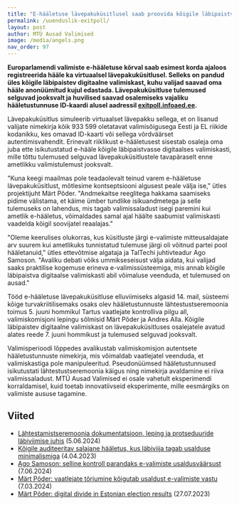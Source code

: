 ```yaml
---
title: "E-hääletuse lävepakuküsitlusel saab proovida kõigile läbipaistvat digitaalset valimiskasti"
permalink: /uuenduslik-exitpoll/
layout: post
author: MTÜ Ausad Valimised
image: /media/angels.png
nav_order: 97
---
```


__Europarlamendi valimiste e-hääletuse kõrval saab esimest korda ajaloos registreerida hääle ka virtuaalsel lävepakuküsitlusel. Selleks on pandud üles kõigile läbipaistev digitaalne valimiskast, kuhu valijad saavad oma hääle anonüümitud kujul edastada. Lävepakuküsitluse tulemused selguvad jooksvalt ja huvilised saavad osalemiseks vajaliku hääletustunnuse ID-kaardi alusel aadressil [exitpoll.infoaed.ee](https://exitpoll.infoaed.ee).__

Lävepakuküsitlus simuleerib virtuaalset lävepakku sellega, et on lisanud valijate nimekirja kõik 933 599 oletatavat valimisõigusega Eesti ja EL riikide kodanikku, kes omavad ID-kaarti või sellega võrdväärset autentimisvahendit. Erinevalt riiklikust e-hääletusest sisestab osaleja oma juba ette isikutustatud e-hääle kõigile läbipaistvasse digitaalses valimiskasti, mille tõttu tulemused selguvad lävepakuküsitlustele tavapäraselt enne ametlikku valimistulemust jooksvalt.

"Kuna keegi maailmas pole teadaolevalt teinud varem e-hääletuse lävepakuküsitlust, mõtlesime kontseptsiooni algusest peale välja ise," ütles projektijuht Märt Põder. "Andmekaitse reeglitega hakkama saamiseks pidime välistama, et käime ümber tundlike isikuandmetega ja selle tulemuseks on lahendus, mis tagab valimissaladust isegi paremini kui ametlik e-hääletus, võimaldades samal ajal häälte saabumist valimiskasti vaadelda kõigil soovijatel reaalajas."

"Oleme keerulises olukorras, kus küsitluste järgi e-valimiste mitteusaldajate arv suurem kui ametlikuks tunnistatud tulemuse järgi oli võitnud partei pool hääletanuid," ütles ettevõtmise algataja ja TalTechi juhtivteadur Ago Samoson. "Avaliku debati võiks ummikseseisust välja aidata, kui valijad saaks praktilise kogemuse erineva e-valimissüsteemiga, mis annab kõigile läbipaistva digitaalse valimiskasti abil võimaluse veenduda, et tulemused on ausad."

Tööd e-hääletuse lävepakuküsitluse elluviimiseks algasid 14. mail, süsteemi kõige turvakriitilisemaks osaks olev hääletustunnuste lähtestustseremoonia toimus 5. juuni hommikul Tartus vaatlejate kontrolliva pilgu all, valimiskomisjoni lepingu sõlmisid Märt Põder ja Andres Alla. Kõigile läbipaistev digitaalne valimiskast on lävepakuküsitluses osalejatele avatud alates reede 7. juuni hommikust ja tulemused selguvad jooksvalt.

Valimisperioodi lõppedes avalikustab valimiskomisjon autentsete hääletustunnuste nimekirja, mis võimaldab vaatlejatel veenduda, et valimiskastiga pole manipuleeritud. Pseudonüümsed hääletustunnused isikutustati lähtestustseremoonia käigus ning nimekirja avaldamine ei riiva valimissaladust. MTÜ Ausad Valimised ei osale vahetult eksperimendi korraldamisel, kuid toetab innovatiivseid eksperimente, mille eesmärgiks on valimiste aususe tagamine.

## Viited

* [Lähtestamistseremoonia dokumentatsioon, leping ja protseduuride läbiviimise juhis](https://github.com/infoaed/pseudovote-euro24) (5.06.2024)
* [Kõigile auditeeritav salajane hääletus, kus läbiviija tagab usalduse minimalismiga](https://infoaed.ee/pseudovote_2023.pdf) (4.04.2023)
* [Ago Samoson: selline kontroll parandaks e-valimiste usaldusväärsust](https://arvamus.postimees.ee/8036445/ago-samoson-selline-kontroll-parandaks-e-valimiste-usaldusvaarsust) (7.06.2024)
* [Märt Põder: vaatlejate tõrjumine kõigutab usaldust e-valimiste vastu](https://arvamus.postimees.ee/7974894/mart-poder-vaatlejate-torjumine-koigutab-usaldust-e-valimiste-vastu) (7.03.2024)
* [Märt Põder: digital divide in Estonian election results](https://gafgaf.infoaed.ee/en/posts/great-divide-in-evoting/) (27.07.2023)
